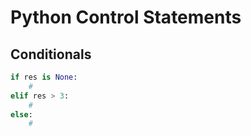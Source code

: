 # Python Control Statements

## Conditionals

```python
if res is None:
    # 
elif res > 3:
    #
else:
    #
```
